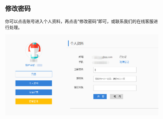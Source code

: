 ## 修改密码

你可以点击账号进入个人资料，再点击“修改密码”即可，或联系我们的在线客服进行处理。

![](../static/img/user-guide/modify-password.jpg)
